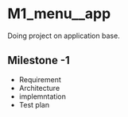 # M1_menu__app
Doing project on application base.


## Milestone -1
 * Requirement
 * Architecture 
 * implemntation
 * Test plan
 
